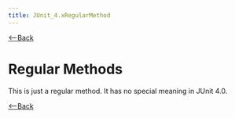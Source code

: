 ```yaml
---
title: JUnit_4.xRegularMethod
---
```

[<--Back]({{site.pagesurl}}/JUnit_4.x#RegularMethod)

# Regular Methods
This is just a regular method. It has no special meaning in JUnit 4.0.

[<--Back]({{site.pagesurl}}/JUnit_4.x#RegularMethod)
